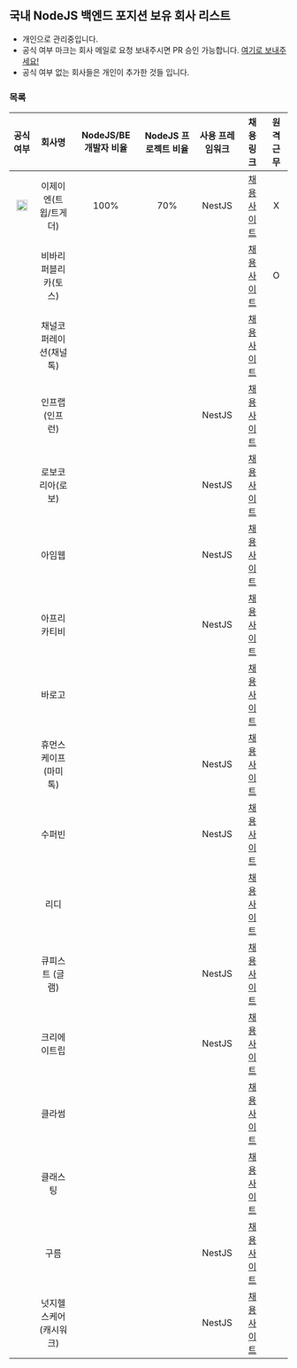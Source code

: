 ## 국내 NodeJS 백엔드 포지션 보유 회사 리스트


- 개인으로 관리중입니다.
- 공식 여부 마크는 회사 메일로 요청 보내주시면 PR 승인 가능합니다. [여기로 보내주세요!](mailto:j_kim@ejn.gg)
- 공식 여부 없는 회사들은 개인이 추가한 것들 입니다.


### 목록
|공식 여부| 회사명 | NodeJS/BE 개발자 비율 | NodeJS 프로젝트 비율 | 사용 프레임워크 | 채용 링크 | 원격 근무 | 
|:------: |:------:|:-----------:|:---------:|:---------:|:---------:|:---------:|
| <img src="https://github.com/ejn-jimmy/node-backend-in-korea/assets/142366502/e5e8cf74-3c26-4705-b56c-97fb3c6e11bf" width="20" height="20"/> | 이제이엔(트윕/트게더) | 100% | 70% | NestJS | [채용 사이트](https://www.ejn.team/) | X |
| | 비바리퍼블리카(토스)	 |  | |  | [채용 사이트](https://toss.im/career/jobs?search=node) | O |
| | 채널코퍼레이션(채널톡)	 |  | |  | [채용 사이트](https://channel.io/ko/jobs) |  |
| | 인프랩(인프런)	 |  | | NestJS | [채용 사이트](https://inflab.oopy.io/) |  |
| | 로보코리아(로보)	 |  | | NestJS| [채용 사이트](https://orbisailovo.notion.site/LOVO-db490c88a5384f778e913c614b7f6530) |  |
| | 아임웹	 |  | | NestJS | [채용 사이트](https://career.imweb.me/) |  |
| | 아프리카티비	 |  | | NestJS | [채용 사이트](https://recruit.afreecatv.com/recruit_list.php) |  |
| | 바로고	 |  | |  | [채용 사이트](https://career.barogo.com/recruit) |  |
| | 휴먼스케이프(마미톡)	 |  | | NestJS | [채용 사이트](https://humanscape.notion.site/Walk-with-us-cf598bdb4e9c47cd87fde501d42e169a) |  |
| | 수퍼빈	 |  | | NestJS | [채용 사이트](https://superbin.co.kr/team/jobs) |  |
| | 리디	 |  | |  | [채용 사이트](https://ridi.career.greetinghr.com/recruit#92e8e79f-2e0a-4e3a-93d6-14e7be305fb7) |  |
| | 큐피스트 (글램)	 |  | | NestJS | [채용 사이트](https://www.cupist.com/hiring) |  |
| | 크리에이트립	 |  | | NestJS | [채용 사이트](https://career.creatrip.team/home#f091e1dc-28de-4dd3-8a2f-0c2ef9d6ffe2) |  |
| | 클라썸	 |  | |  | [채용 사이트](https://classum.career.greetinghr.com/apply#c5a9a369-031c-4cf1-867a-c1907b96d4db) |  |
| | 클래스팅 |  | |  | [채용 사이트](https://careers.classting.com/recruit) |  |
| | 구름	 |  | | NestJS | [채용 사이트](https://goorm.co/recruit) |  |
| | 넛지헬스케어(캐시워크) |  | | NestJS | [채용 사이트](https://cashwalk12.career.greetinghr.com/) |  |
